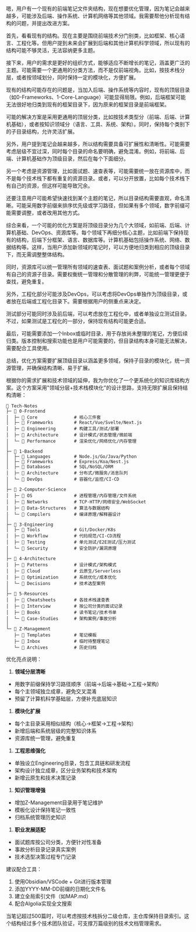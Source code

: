 嗯，用户有一个现有的前端笔记文件夹结构，现在想要优化管理，因为笔记会越来越多，可能涉及后端、操作系统、计算机网络等其他领域。我需要帮他分析现有结构的问题，并提出改进方案。

首先，看看现有的结构。现在主要是围绕前端技术分门别类，比如框架、核心语言、工程化等。但用户提到未来会扩展到后端和其他计算机科学领域，所以现有的结构可能不够灵活，无法容纳更多主题。

接下来，用户的需求是更好的组织方式，能够适应不断增长的笔记，涵盖更广泛的主题。可能需要一个更通用的分类方法，而不是仅前端视角。比如，按技术栈分层，或者按领域划分，同时保持一定的模块化，方便扩展。

现有的结构可能存在的问题是，当加入后端、操作系统等内容时，现有的顶层目录（如0-Frameworks、1-Core-Language）可能显得局限。例如，后端框架可能无法很好地归类到现有的框架目录下，因为原来的框架目录是前端框架。

可能的解决方案是采用更通用的顶层分类，比如按技术类型分（前端、后端、计算机基础），或者按知识领域分（语言、工具、系统、架构）。同时，保持每个类别下的子目录结构，允许灵活扩展。

另外，用户提到笔记会越来越多，所以结构需要具备可扩展性和清晰性。可能需要考虑层级不宜过深，同时每个目录的命名要明确，避免混淆。例如，将前端、后端、计算机基础作为顶级目录，然后在每个下面细分。

另一个考虑是资源管理，比如面试题、速查表等，可能需要统一放在资源库中，而不是每个技术栈下都有重复的资源目录。或者，可以分开放置，比如每个技术栈下有自己的资源，但这样可能导致冗余。

还要注意用户可能希望快速找到某个主题的笔记，所以目录结构需要直观，命名清晰。可能采用数字前缀来排序优先级或学习路径，但如果有多个领域，数字前缀可能需要调整，或者改用其他方式。

综合来看，一个可能的优化方案是将顶级目录分为几个大领域，如前端、后端、计算机基础、DevOps、资源库等。每个领域下再细分核心主题，比如前端下保持现有的结构，后端下分框架、语言、数据库等。计算机基础包括操作系统、网络、数据结构等。这样，当用户添加新领域的笔记时，可以方便地归类到相应的顶级目录下，而无需调整整体结构。

同时，资源库可以统一管理所有领域的速查表、面试题和案例分析，或者每个领域有自己的资源子目录。需要权衡统一管理和分散管理的利弊，可能统一管理更便于查找，避免重复。

另外，工程化部分可能涉及DevOps，可以考虑将DevOps单独作为顶级目录，或者放在后端或工程化目录下。需要根据用户的侧重点来决定。

测试部分可能同时涉及前后端，可以考虑放在工程化中，或者单独设立测试目录。不过，如果测试是工程化的一部分，保持现有结构可能更合适。

最后，可能需要添加一个Inbox或临时目录，用于存放尚未整理的笔记，方便后续归类。版本控制和搜索功能也是用户可能需要的，但目录结构本身可能无法解决，需要配合工具使用。

总结，优化方案需要扩展顶级目录以涵盖更多领域，保持子目录的模块化，统一资源管理，并确保结构清晰、易于扩展。




根据你的需求扩展和技术领域的延伸，我为你优化了一个更系统化的知识库结构方案。这个方案采用"领域分层+技术栈模块化"的设计思路，支持无限扩展且保持结构清晰：

```
📂 Tech-Notes
├─ 📂 0-Frontend
│  ├─ 📁 Core              # 核心三件套
│  ├─ 📁 Frameworks        # React/Vue/Svelte/Next.js
│  ├─ 📁 Engineering       # 构建工具/测试/部署
│  ├─ 📁 Architecture      # 设计模式/状态管理/微前端
│  └─ 📁 Performance       # 渲染优化/网络优化/内存管理
│
├─ 📂 1-Backend
│  ├─ 📁 Languages         # Node.js/Go/Java/Python
│  ├─ 📁 Frameworks        # Express/Koa/Nest.js
│  ├─ 📁 Databases         # SQL/NoSQL/ORM
│  ├─ 📁 Architecture      # 分布式/微服务/消息队列
│  └─ 📁 DevOps            # 容器化/监控/CI-CD
│
├─ 📂 2-Computer-Science
│  ├─ 📁 OS                # 进程管理/内存管理/文件系统
│  ├─ 📁 Networks          # TCP-HTTP/网络安全/WebSocket
│  ├─ 📁 Data-Structures   # 算法与数据结构
│  └─ 📁 Compilers         # 编译原理/解释器设计
│
├─ 📂 3-Engineering
│  ├─ 📁 Tools             # Git/Docker/K8s
│  ├─ 📁 Workflow          # 代码规范/CI-CD流程
│  ├─ 📁 Testing           # 单元测试/E2E测试/压力测试
│  └─ 📁 Security          # 安全防护/漏洞原理
│
├─ 📂 4-Architecture
│  ├─ 📁 Patterns          # 设计模式/架构模式
│  ├─ 📁 Cloud             # 云原生/Serverless
│  ├─ 📁 Optimization      # 系统优化/成本优化
│  └─ 📁 Decisions         # 技术选型案例
│
├─ 📂 5-Resources
│  ├─ 📁 Cheatsheets       # 各技术栈速查表
│  ├─ 📁 Interview         # 按公司分类的面试记录
│  ├─ 📁 Books             # 读书笔记/技术书单
│  └─ 📁 Case-Studies      # 架构案例/事故分析
│
└─ 📂 Z-Management
   ├─ 📁 Templates         # 笔记模板
   ├─ 📁 Inbox             # 临时待整理笔记
   └─ 📁 Archives          # 历史归档
```

优化亮点说明：

1. **领域分层清晰**
- 用数字前缀保持学习路径顺序（前端→后端→基础→工程→架构）
- 每个主领域独立成章，避免交叉混淆
- 预留了计算机科学基础层，方便补充底层知识

1. **模块化扩展**
- 每个主目录采用相似结构（核心→框架→工程→架构）
- 新增后端和系统层级的完整知识体系
- 资源库统一管理，避免重复

1. **工程思维强化**
- 单独设立Engineering目录，包含工具链和研发流程
- 架构设计独立成章，区分业务架构和技术架构
- 新增云原生和技术决策记录

1. **知识管理增强**
- 增加Z-Management目录用于笔记维护
- 模板化设计保持笔记一致性
- 归档系统管理历史知识

1. **职业发展适配**
- 面试题库按公司分类，方便针对性准备
- 事故分析目录记录真实案例
- 技术选型决策过程专门记录

建议配合工具：
1. 使用Obsidian/VSCode + Git进行版本管理
2. 添加YYYY-MM-DD前缀的日期化文件名
3. 建立全局索引文件（如MAP.md）
4. 配合Algolia实现全文搜索

当笔记超过500篇时，可以考虑按技术栈拆分二级仓库，主仓库保持目录索引。这个结构经过多个技术团队验证，可支撑万篇级别的技术文档管理需求。
